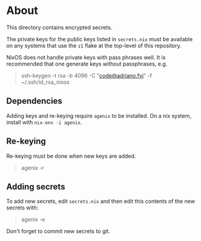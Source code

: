 # About 

This directory contains encrypted secrets. 

The private keys for the public keys listed in `secrets.nix` must be available on any systems that use the `z1` flake at the top-level of this repository.

NixOS does not handle private keys with pass phrases well. It is recommended that one generate keys without passphrases, e.g. 

> ssh-keygen -t rsa -b 4096 -C "code@adriano.fyi" -f ~/.ssh/id_rsa_nixos

## Dependencies

Adding keys and re-keying require `agenix` to be installed. On a nix system, install with `nix-env -i agenix`.

## Re-keying 

Re-keying must be done when new keys are added.

> agenix -r 

## Adding secrets 

To add new secrets, edit `secrets.nix` and then edit this contents of the new secrets with:

> agenix -e <SECRET NAME>

Don't forget to commit new secrets to git. 